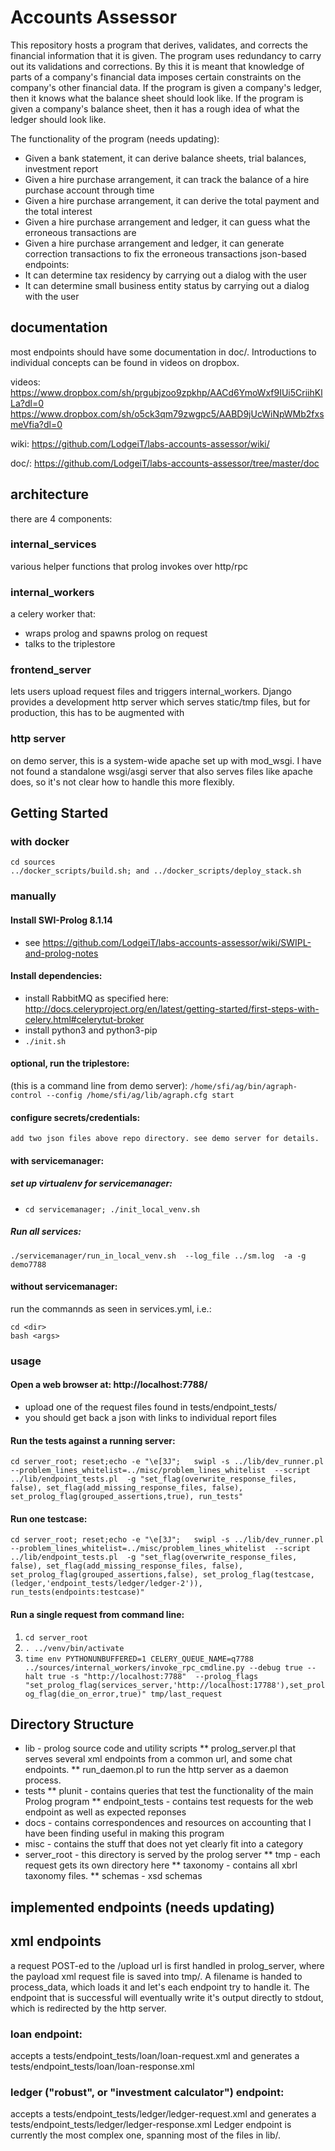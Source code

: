 # Accounts Assessor

This repository hosts a program that derives, validates, and corrects the financial information that it is given. The program uses redundancy to carry out its validations and corrections. By this it is meant that knowledge of parts of a company's financial data imposes certain constraints on the company's other financial data. If the program is given a company's ledger, then it knows what the balance sheet should look like. If the program is given a company's balance sheet, then it has a rough idea of what the ledger should look like.

The functionality of the program (needs updating):
* Given a bank statement, it can derive balance sheets, trial balances, investment report
* Given a hire purchase arrangement, it can track the balance of a hire purchase account through time
* Given a hire purchase arrangement, it can derive the total payment and the total interest
* Given a hire purchase arrangement and ledger, it can guess what the erroneous transactions are
* Given a hire purchase arrangement and ledger, it can generate correction transactions to fix the erroneous transactions
json-based endpoints:
* It can determine tax residency by carrying out a dialog with the user
* It can determine small business entity status by carrying out a dialog with the user



## documentation
most endpoints should have some documentation in doc/. Introductions to individual concepts can be found in videos on dropbox.

videos:
https://www.dropbox.com/sh/prgubjzoo9zpkhp/AACd6YmoWxf9IUi5CriihKlLa?dl=0
https://www.dropbox.com/sh/o5ck3qm79zwgpc5/AABD9jUcWiNpWMb2fxsmeVfia?dl=0

wiki:
https://github.com/LodgeiT/labs-accounts-assessor/wiki/

doc/:
https://github.com/LodgeiT/labs-accounts-assessor/tree/master/doc



## architecture
there are 4 components:

### internal_services
various helper functions that prolog invokes over http/rpc

### internal_workers
a celery worker that:
* wraps prolog and spawns prolog on request
* talks to the triplestore

### frontend_server
lets users upload request files and triggers internal_workers. Django provides a development http server which serves static/tmp files, but for production, this has to be augmented with

### http server
on demo server, this is a system-wide apache set up with mod_wsgi. I have not found a standalone wsgi/asgi server that also serves files like apache does, so it's not clear how to handle this more flexibly.




## Getting Started

### with docker

```
cd sources
../docker_scripts/build.sh; and ../docker_scripts/deploy_stack.sh
```

### manually

#### Install SWI-Prolog 8.1.14
* see https://github.com/LodgeiT/labs-accounts-assessor/wiki/SWIPL-and-prolog-notes

#### Install dependencies:
* install RabbitMQ as specified here: http://docs.celeryproject.org/en/latest/getting-started/first-steps-with-celery.html#celerytut-broker
* install python3 and python3-pip
* ```./init.sh```

#### optional, run the triplestore:
(this is a command line from demo server):
`/home/sfi/ag/bin/agraph-control --config /home/sfi/ag/lib/agraph.cfg start`

#### configure secrets/credentials: 
	add two json files above repo directory. see demo server for details.

#### with servicemanager:
##### set up virtualenv for servicemanager:
* ```cd servicemanager; ./init_local_venv.sh```

##### Run all services:
```./servicemanager/run_in_local_venv.sh  --log_file ../sm.log  -a -g demo7788```

#### without servicemanager:
run the commannds as seen in services.yml, i.e.:
```
cd <dir>
bash <args>
```


### usage

#### Open a web browser at: http://localhost:7788/
* upload one of the request files found in tests/endpoint_tests/
* you should get back a json with links to individual report files

#### Run the tests against a running server:
`cd server_root; reset;echo -e "\e[3J";   swipl -s ../lib/dev_runner.pl   --problem_lines_whitelist=../misc/problem_lines_whitelist  --script ../lib/endpoint_tests.pl  -g "set_flag(overwrite_response_files, false), set_flag(add_missing_response_files, false), set_prolog_flag(grouped_assertions,true), run_tests"`

#### Run one testcase:
`cd server_root; reset;echo -e "\e[3J";   swipl -s ../lib/dev_runner.pl   --problem_lines_whitelist=../misc/problem_lines_whitelist  --script ../lib/endpoint_tests.pl  -g "set_flag(overwrite_response_files, false), set_flag(add_missing_response_files, false), set_prolog_flag(grouped_assertions,false), set_prolog_flag(testcase,(ledger,'endpoint_tests/ledger/ledger-2')), run_tests(endpoints:testcase)"`

#### Run a single request from command line:
1) `cd server_root`
2) `. ../venv/bin/activate`
3) `
time env PYTHONUNBUFFERED=1 CELERY_QUEUE_NAME=q7788 ../sources/internal_workers/invoke_rpc_cmdline.py --debug true --halt true -s "http://localhost:7788"  --prolog_flags "set_prolog_flag(services_server,'http://localhost:17788'),set_prolog_flag(die_on_error,true)" tmp/last_request
`

## Directory Structure

* lib - prolog source code and utility scripts
** prolog_server.pl that serves several xml endpoints from a common url, and some chat endpoints.
** run_daemon.pl to run the http server as a daemon process.
* tests
** plunit - contains queries that test the functionality of the main Prolog program
** endpoint_tests - contains test requests for the web endpoint as well as expected reponses
* docs - contains correspondences and resources on accounting that I have been finding useful in making this program
* misc - contains the stuff that does not yet clearly fit into a category
* server_root - this directory is served by the prolog server
** tmp - each request gets its own directory here
** taxonomy - contains all xbrl taxonomy files.
** schemas - xsd schemas




## implemented endpoints (needs updating)

## xml endpoints
a request POST-ed to the /upload url is first handled in prolog_server, where the payload xml request file is saved into tmp/. A filename is handed to process_data, which loads it and let's each endpoint try to handle it. The endpoint that is successful will eventually write it's output directly to stdout, which is redirected by the http server.

### loan endpoint:
accepts a tests/endpoint_tests/loan/loan-request.xml and generates a tests/endpoint_tests/loan/loan-response.xml

### ledger ("robust", or "investment calculator") endpoint:
accepts a tests/endpoint_tests/ledger/ledger-request.xml and generates a tests/endpoint_tests/ledger/ledger-response.xml 
Ledger endpoint is currently the most complex one, spanning most of the files in lib/.
